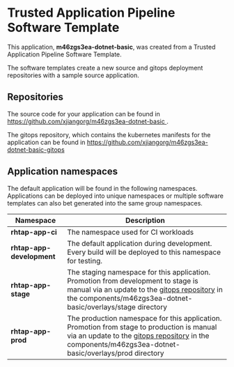 # Trusted Application Pipeline Software Template

This application, **m46zgs3ea-dotnet-basic**, was created from a Trusted Application Pipeline Software Template.

The software templates create a new source and gitops deployment repositories with a sample source application. 

## Repositories

The source code for your application can be found in [https://github.com/xjiangorg/m46zgs3ea-dotnet-basic ](https://github.com/xjiangorg/m46zgs3ea-dotnet-basic ).
 
The gitops repository, which contains the kubernetes manifests for the application can be found in 
[https://github.com/xjiangorg/m46zgs3ea-dotnet-basic-gitops ](https://github.com/xjiangorg/m46zgs3ea-dotnet-basic-gitops ) 

## Application namespaces 

The default application will be found in the following namespaces. Applications can be deployed into unique namespaces or multiple software templates can also bet generated into the same group namespaces.  

|  Namespace   |  Description   |  
| -------- | -------- |
| **rhtap-app-ci** | The namespace used for CI workloads |
| **rhtap-app-development** | The default application during development. Every build will be deployed to this namespace for testing. |
| **rhtap-app-stage** | The staging namespace for this application. Promotion from development to stage is manual via an update to the [gitops repository](https://github.com/xjiangorg/m46zgs3ea-dotnet-basic-gitops ) in the components/m46zgs3ea-dotnet-basic/overlays/stage directory |
| **rhtap-app-prod** | The production namespace for this application. Promotion from stage to production is manual via an update to the [gitops repository](https://github.com/xjiangorg/m46zgs3ea-dotnet-basic-gitops ) in the components/m46zgs3ea-dotnet-basic/overlays/prod directory |